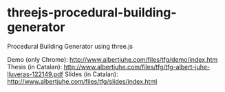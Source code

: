 threejs-procedural-building-generator
=====================================

Procedural Building Generator using three.js

Demo (only Chrome): http://www.albertjuhe.com/files/tfg/demo/index.htm
Thesis (in Catalan): http://www.albertjuhe.com/files/tfg/tfg-albert-juhe-lluveras-122149.pdf
Slides (in Catalan): http://www.albertjuhe.com/files/tfg/slides/index.html
